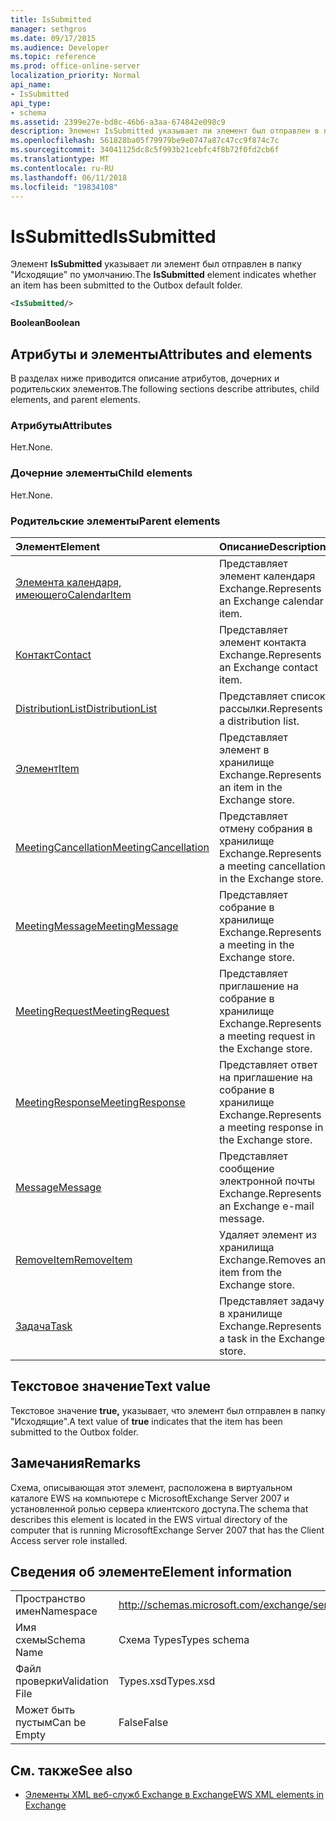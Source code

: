 ```yaml
---
title: IsSubmitted
manager: sethgros
ms.date: 09/17/2015
ms.audience: Developer
ms.topic: reference
ms.prod: office-online-server
localization_priority: Normal
api_name:
- IsSubmitted
api_type:
- schema
ms.assetid: 2399e27e-bd8c-46b6-a3aa-674842e098c9
description: Элемент IsSubmitted указывает ли элемент был отправлен в папку "Исходящие" по умолчанию.
ms.openlocfilehash: 561828ba05f79979be9e0747a87c47cc9f874c7c
ms.sourcegitcommit: 34041125dc8c5f993b21cebfc4f8b72f0fd2cb6f
ms.translationtype: MT
ms.contentlocale: ru-RU
ms.lasthandoff: 06/11/2018
ms.locfileid: "19834108"
---
```

# <a name="issubmitted"></a><span data-ttu-id="aeaa3-103">IsSubmitted</span><span class="sxs-lookup"><span data-stu-id="aeaa3-103">IsSubmitted</span></span>

<span data-ttu-id="aeaa3-104">Элемент **IsSubmitted** указывает ли элемент был отправлен в папку "Исходящие" по умолчанию.</span><span class="sxs-lookup"><span data-stu-id="aeaa3-104">The **IsSubmitted** element indicates whether an item has been submitted to the Outbox default folder.</span></span> 
  
```xml
<IsSubmitted/>
```

 <span data-ttu-id="aeaa3-105">**Boolean**</span><span class="sxs-lookup"><span data-stu-id="aeaa3-105">**Boolean**</span></span>
## <a name="attributes-and-elements"></a><span data-ttu-id="aeaa3-106">Атрибуты и элементы</span><span class="sxs-lookup"><span data-stu-id="aeaa3-106">Attributes and elements</span></span>

<span data-ttu-id="aeaa3-107">В разделах ниже приводится описание атрибутов, дочерних и родительских элементов.</span><span class="sxs-lookup"><span data-stu-id="aeaa3-107">The following sections describe attributes, child elements, and parent elements.</span></span>
  
### <a name="attributes"></a><span data-ttu-id="aeaa3-108">Атрибуты</span><span class="sxs-lookup"><span data-stu-id="aeaa3-108">Attributes</span></span>

<span data-ttu-id="aeaa3-109">Нет.</span><span class="sxs-lookup"><span data-stu-id="aeaa3-109">None.</span></span>
  
### <a name="child-elements"></a><span data-ttu-id="aeaa3-110">Дочерние элементы</span><span class="sxs-lookup"><span data-stu-id="aeaa3-110">Child elements</span></span>

<span data-ttu-id="aeaa3-111">Нет.</span><span class="sxs-lookup"><span data-stu-id="aeaa3-111">None.</span></span>
  
### <a name="parent-elements"></a><span data-ttu-id="aeaa3-112">Родительские элементы</span><span class="sxs-lookup"><span data-stu-id="aeaa3-112">Parent elements</span></span>

|<span data-ttu-id="aeaa3-113">**Элемент**</span><span class="sxs-lookup"><span data-stu-id="aeaa3-113">**Element**</span></span>|<span data-ttu-id="aeaa3-114">**Описание**</span><span class="sxs-lookup"><span data-stu-id="aeaa3-114">**Description**</span></span>|
|:-----|:-----|
|[<span data-ttu-id="aeaa3-115">Элемента календаря, имеющего</span><span class="sxs-lookup"><span data-stu-id="aeaa3-115">CalendarItem</span></span>](calendaritem.md) <br/> |<span data-ttu-id="aeaa3-116">Представляет элемент календаря Exchange.</span><span class="sxs-lookup"><span data-stu-id="aeaa3-116">Represents an Exchange calendar item.</span></span>  <br/> |
|[<span data-ttu-id="aeaa3-117">Контакт</span><span class="sxs-lookup"><span data-stu-id="aeaa3-117">Contact</span></span>](contact.md) <br/> |<span data-ttu-id="aeaa3-118">Представляет элемент контакта Exchange.</span><span class="sxs-lookup"><span data-stu-id="aeaa3-118">Represents an Exchange contact item.</span></span>  <br/> |
|[<span data-ttu-id="aeaa3-119">DistributionList</span><span class="sxs-lookup"><span data-stu-id="aeaa3-119">DistributionList</span></span>](distributionlist.md) <br/> |<span data-ttu-id="aeaa3-120">Представляет список рассылки.</span><span class="sxs-lookup"><span data-stu-id="aeaa3-120">Represents a distribution list.</span></span>  <br/> |
|[<span data-ttu-id="aeaa3-121">Элемент</span><span class="sxs-lookup"><span data-stu-id="aeaa3-121">Item</span></span>](item.md) <br/> |<span data-ttu-id="aeaa3-122">Представляет элемент в хранилище Exchange.</span><span class="sxs-lookup"><span data-stu-id="aeaa3-122">Represents an item in the Exchange store.</span></span>  <br/> |
|[<span data-ttu-id="aeaa3-123">MeetingCancellation</span><span class="sxs-lookup"><span data-stu-id="aeaa3-123">MeetingCancellation</span></span>](meetingcancellation.md) <br/> |<span data-ttu-id="aeaa3-124">Представляет отмену собрания в хранилище Exchange.</span><span class="sxs-lookup"><span data-stu-id="aeaa3-124">Represents a meeting cancellation in the Exchange store.</span></span>  <br/> |
|[<span data-ttu-id="aeaa3-125">MeetingMessage</span><span class="sxs-lookup"><span data-stu-id="aeaa3-125">MeetingMessage</span></span>](meetingmessage.md) <br/> |<span data-ttu-id="aeaa3-126">Представляет собрание в хранилище Exchange.</span><span class="sxs-lookup"><span data-stu-id="aeaa3-126">Represents a meeting in the Exchange store.</span></span>  <br/> |
|[<span data-ttu-id="aeaa3-127">MeetingRequest</span><span class="sxs-lookup"><span data-stu-id="aeaa3-127">MeetingRequest</span></span>](meetingrequest.md) <br/> |<span data-ttu-id="aeaa3-128">Представляет приглашение на собрание в хранилище Exchange.</span><span class="sxs-lookup"><span data-stu-id="aeaa3-128">Represents a meeting request in the Exchange store.</span></span>  <br/> |
|[<span data-ttu-id="aeaa3-129">MeetingResponse</span><span class="sxs-lookup"><span data-stu-id="aeaa3-129">MeetingResponse</span></span>](meetingresponse.md) <br/> |<span data-ttu-id="aeaa3-130">Представляет ответ на приглашение на собрание в хранилище Exchange.</span><span class="sxs-lookup"><span data-stu-id="aeaa3-130">Represents a meeting response in the Exchange store.</span></span>  <br/> |
|[<span data-ttu-id="aeaa3-131">Message</span><span class="sxs-lookup"><span data-stu-id="aeaa3-131">Message</span></span>](message-ex15websvcsotherref.md) <br/> |<span data-ttu-id="aeaa3-132">Представляет сообщение электронной почты Exchange.</span><span class="sxs-lookup"><span data-stu-id="aeaa3-132">Represents an Exchange e-mail message.</span></span>  <br/> |
|[<span data-ttu-id="aeaa3-133">RemoveItem</span><span class="sxs-lookup"><span data-stu-id="aeaa3-133">RemoveItem</span></span>](removeitem.md) <br/> |<span data-ttu-id="aeaa3-134">Удаляет элемент из хранилища Exchange.</span><span class="sxs-lookup"><span data-stu-id="aeaa3-134">Removes an item from the Exchange store.</span></span>  <br/> |
|[<span data-ttu-id="aeaa3-135">Задача</span><span class="sxs-lookup"><span data-stu-id="aeaa3-135">Task</span></span>](task.md) <br/> |<span data-ttu-id="aeaa3-136">Представляет задачу в хранилище Exchange.</span><span class="sxs-lookup"><span data-stu-id="aeaa3-136">Represents a task in the Exchange store.</span></span>  <br/> |
   
## <a name="text-value"></a><span data-ttu-id="aeaa3-137">Текстовое значение</span><span class="sxs-lookup"><span data-stu-id="aeaa3-137">Text value</span></span>

<span data-ttu-id="aeaa3-138">Текстовое значение **true,** указывает, что элемент был отправлен в папку "Исходящие".</span><span class="sxs-lookup"><span data-stu-id="aeaa3-138">A text value of **true** indicates that the item has been submitted to the Outbox folder.</span></span> 
  
## <a name="remarks"></a><span data-ttu-id="aeaa3-139">Замечания</span><span class="sxs-lookup"><span data-stu-id="aeaa3-139">Remarks</span></span>

<span data-ttu-id="aeaa3-140">Схема, описывающая этот элемент, расположена в виртуальном каталоге EWS на компьютере с MicrosoftExchange Server 2007 и установленной ролью сервера клиентского доступа.</span><span class="sxs-lookup"><span data-stu-id="aeaa3-140">The schema that describes this element is located in the EWS virtual directory of the computer that is running MicrosoftExchange Server 2007 that has the Client Access server role installed.</span></span>
  
## <a name="element-information"></a><span data-ttu-id="aeaa3-141">Сведения об элементе</span><span class="sxs-lookup"><span data-stu-id="aeaa3-141">Element information</span></span>

|||
|:-----|:-----|
|<span data-ttu-id="aeaa3-142">Пространство имен</span><span class="sxs-lookup"><span data-stu-id="aeaa3-142">Namespace</span></span>  <br/> |http://schemas.microsoft.com/exchange/services/2006/types  <br/> |
|<span data-ttu-id="aeaa3-143">Имя схемы</span><span class="sxs-lookup"><span data-stu-id="aeaa3-143">Schema Name</span></span>  <br/> |<span data-ttu-id="aeaa3-144">Схема Types</span><span class="sxs-lookup"><span data-stu-id="aeaa3-144">Types schema</span></span>  <br/> |
|<span data-ttu-id="aeaa3-145">Файл проверки</span><span class="sxs-lookup"><span data-stu-id="aeaa3-145">Validation File</span></span>  <br/> |<span data-ttu-id="aeaa3-146">Types.xsd</span><span class="sxs-lookup"><span data-stu-id="aeaa3-146">Types.xsd</span></span>  <br/> |
|<span data-ttu-id="aeaa3-147">Может быть пустым</span><span class="sxs-lookup"><span data-stu-id="aeaa3-147">Can be Empty</span></span>  <br/> |<span data-ttu-id="aeaa3-148">False</span><span class="sxs-lookup"><span data-stu-id="aeaa3-148">False</span></span>  <br/> |
   
## <a name="see-also"></a><span data-ttu-id="aeaa3-149">См. также</span><span class="sxs-lookup"><span data-stu-id="aeaa3-149">See also</span></span>



- [<span data-ttu-id="aeaa3-150">Элементы XML веб-служб Exchange в Exchange</span><span class="sxs-lookup"><span data-stu-id="aeaa3-150">EWS XML elements in Exchange</span></span>](ews-xml-elements-in-exchange.md)


